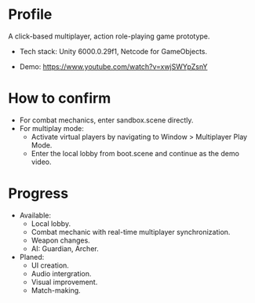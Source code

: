 # Profile
A click-based multiplayer, action role-playing game prototype.
- Tech stack: Unity 6000.0.29f1,  Netcode for GameObjects.
* Demo: https://www.youtube.com/watch?v=xwjSWYpZsnY
   
# How to confirm
* For combat mechanics, enter sandbox.scene directly.
* For multiplay mode:
  - Activate virtual players by navigating to Window > Multiplayer Play Mode. 
  - Enter the local lobby from boot.scene and continue as the demo video.
    
# Progress
* Available:
  - Local lobby.
  - Combat mechanic with real-time multiplayer synchronization.
  - Weapon changes.
  - AI: Guardian, Archer.
* Planed:
  - UI creation.
  - Audio intergration.
  - Visual improvement.
  - Match-making.
